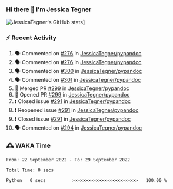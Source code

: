 ### Hi there 👋 I'm Jessica Tegner

![JessicaTegner's GitHub stats](https://github-readme-stats.vercel.app/api?username=jessicategner)]


### :zap: Recent Activity

<!--START_SECTION:activity-->
1. 🗣 Commented on [#276](https://github.com/JessicaTegner/pypandoc/issues/276) in [JessicaTegner/pypandoc](https://github.com/JessicaTegner/pypandoc)
2. 🗣 Commented on [#276](https://github.com/JessicaTegner/pypandoc/issues/276) in [JessicaTegner/pypandoc](https://github.com/JessicaTegner/pypandoc)
3. 🗣 Commented on [#300](https://github.com/JessicaTegner/pypandoc/issues/300) in [JessicaTegner/pypandoc](https://github.com/JessicaTegner/pypandoc)
4. 🗣 Commented on [#301](https://github.com/JessicaTegner/pypandoc/issues/301) in [JessicaTegner/pypandoc](https://github.com/JessicaTegner/pypandoc)
5. 🎉 Merged PR [#299](https://github.com/JessicaTegner/pypandoc/pull/299) in [JessicaTegner/pypandoc](https://github.com/JessicaTegner/pypandoc)
6. 💪 Opened PR [#299](https://github.com/JessicaTegner/pypandoc/pull/299) in [JessicaTegner/pypandoc](https://github.com/JessicaTegner/pypandoc)
7. ❗️ Closed issue [#291](https://github.com/JessicaTegner/pypandoc/issues/291) in [JessicaTegner/pypandoc](https://github.com/JessicaTegner/pypandoc)
8. ❗️ Reopened issue [#291](https://github.com/JessicaTegner/pypandoc/issues/291) in [JessicaTegner/pypandoc](https://github.com/JessicaTegner/pypandoc)
9. ❗️ Closed issue [#291](https://github.com/JessicaTegner/pypandoc/issues/291) in [JessicaTegner/pypandoc](https://github.com/JessicaTegner/pypandoc)
10. 🗣 Commented on [#294](https://github.com/JessicaTegner/pypandoc/issues/294) in [JessicaTegner/pypandoc](https://github.com/JessicaTegner/pypandoc)
<!--END_SECTION:activity-->

### 🕰 WAKA Time

<!--START_SECTION:waka-->

```text
From: 22 September 2022 - To: 29 September 2022

Total Time: 0 secs

Python   0 secs          >>>>>>>>>>>>>>>>>>>>>>>>>   100.00 %
```

<!--END_SECTION:waka-->
